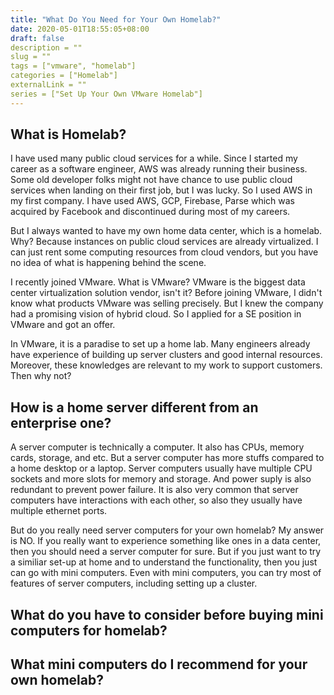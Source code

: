 ```yaml
---
title: "What Do You Need for Your Own Homelab?"
date: 2020-05-01T18:55:05+08:00
draft: false 
description = ""
slug = ""
tags = ["vmware", "homelab"]
categories = ["Homelab"]
externalLink = ""
series = ["Set Up Your Own VMware Homelab"]
---
```


## What is Homelab?

I have used many public cloud services for a while. Since I started my career as a software engineer, AWS was already running their business. Some old developer folks might not have chance to use public cloud services when landing on their first job, but I was lucky. So I used AWS in my first company. I have used AWS, GCP, Firebase, Parse which was acquired by Facebook and discontinued during most of my careers.

But I always wanted to have my own home data center, which is a homelab. Why? Because instances on public cloud services are already virtualized. I can just rent some computing resources from cloud vendors, but you have no idea of what is happening behind the scene.

I recently joined VMware. What is VMware? VMware is the biggest data center virtualization solution vendor, isn't it? Before joining VMware, I didn't know what products VMware was selling precisely. But I knew the company had a promising vision of hybrid cloud. So I applied for a SE position in VMware and got an offer.

In VMware, it is a paradise to set up a home lab. Many engineers already have experience of building up server clusters and good internal resources. Moreover, these knowledges are relevant to my work to support customers. Then why not?

## How is a home server different from an enterprise one?

A server computer is technically a computer. It also has CPUs, memory cards, storage, and etc. But a server computer has more stuffs compared to a home desktop or a laptop. Server computers usually have multiple CPU sockets and more slots for memory and storage. And power suply is also redundant to prevent power failure. It is also very common that server computers have interactions with each other, so also they usually have multiple ethernet ports.

But do you really need server computers for your own homelab? My answer is NO. If you really want to experience something like ones in a data center, then you should need a server computer for sure. But if you just want to try a similiar set-up at home and to understand the functionality, then you just can go with mini computers. Even with mini computers, you can try most of features of server computers, including setting up a cluster.

## What do you have to consider before buying mini computers for homelab?

## What mini computers do I recommend for your own homelab? 
